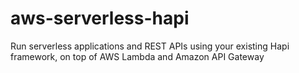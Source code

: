 # aws-serverless-hapi
Run serverless applications and REST APIs using your existing Hapi framework, on top of AWS Lambda and Amazon API Gateway
